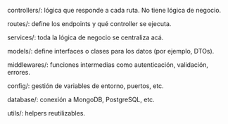controllers/: lógica que responde a cada ruta. No tiene lógica de negocio.

routes/: define los endpoints y qué controller se ejecuta.

services/: toda la lógica de negocio se centraliza acá.

models/: define interfaces o clases para los datos (por ejemplo, DTOs).

middlewares/: funciones intermedias como autenticación, validación, errores.

config/: gestión de variables de entorno, puertos, etc.

database/: conexión a MongoDB, PostgreSQL, etc.

utils/: helpers reutilizables.
